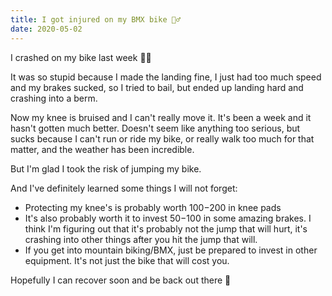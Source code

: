 ```yaml
---
title: I got injured on my BMX bike 🤦‍♂️
date: 2020-05-02
---
```


I crashed on my bike last week 🤦‍♂️

It was so stupid because I made the landing fine, I just had too much speed and my brakes sucked, so I tried to bail, but ended up landing hard and crashing into a berm.

Now my knee is bruised and I can't really move it. It's been a week and it hasn't gotten much better. Doesn't seem like anything too serious, but sucks because I can't run or ride my bike, or really walk too much for that matter, and the weather has been incredible.

But I'm glad I took the risk of jumping my bike.

And I've definitely learned some things I will not forget:
* Protecting my knee's is probably worth $100-$200 in knee pads
* It's also probably worth it to invest $50-$100 in some amazing brakes. I think I'm figuring out that it's probably not the jump that will hurt, it's crashing into other things after you hit the jump that will.
* If you get into mountain biking/BMX, just be prepared to invest in other equipment. It's not just the bike that will cost you.

Hopefully I can recover soon and be back out there 🤞